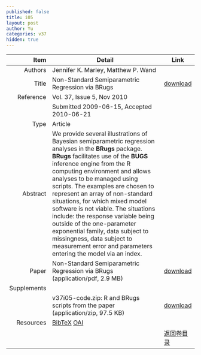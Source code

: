 ```yaml
---
published: false
title: i05
layout: post
author: Yu
categories: v37
hidden: true
---
```


| Item | Detail | Link |
|---:|---|---|
| Authors | Jennifer K. Marley, Matthew P. Wand| |
| Title |Non-Standard Semiparametric Regression via BRugs | [download](http://www.jstatsoft.org/v37/i05/paper) |
| Reference |Vol. 37, Issue 5, Nov 2010 | |
| | Submitted 2009-06-15, Accepted 2010-06-21| | 
| Type | Article| |
| Abstract | We provide several illustrations of Bayesian semiparametric regression analyses in the <b>BRugs</b> package. <b>BRugs</b> facilitates use of the <b>BUGS</b> inference engine from the R computing environment and allows analyses to be managed using scripts. The examples are chosen to represent an array of non-standard situations, for which mixed model software is not viable. The situations include: the response variable being outside of the one-parameter exponential family, data subject to missingness, data subject to measurement error and parameters entering the model via an index.| |
| Paper | Non-Standard Semiparametric Regression via BRugs  (application/pdf, 2.9 MB)| [download](http://www.jstatsoft.org/v37/i05/paper) |
| Supplements | | |
| |v37i05-code.zip: R and BRugs scripts from the paper  (application/zip, 97.5 KB)|  [download](http://www.jstatsoft.org/v37/i05/supp/1) |
| Resources | [BibTeX](http://www.jstatsoft.org/v37/i05/bibtex) [OAI](http://www.jstatsoft.org/oai?verb=GetRecord&identifier=oai.jstatsoft/v37/i05&prefix=oai_dc)| |
| |  | [返回卷目录]({{site.baseurl}}/volume/v37.html) |
